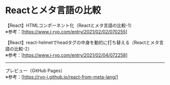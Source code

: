 # Reactとメタ言語の比較

【React】HTMLコンポーネント化（Reactとメタ言語の比較-1）  
※参考：[https://www.i-ryo.com/entry/2021/02/02/070255]

【React】react-helmetでheadタグの中身を動的に打ち替える（Reactとメタ言語の比較-2）  
※参考：[https://www.i-ryo.com/entry/2021/02/04/072258]

---

プレビュー（GitHub Pages）  
※参考：[https://ryo-i.github.io/react-from-meta-lang/]